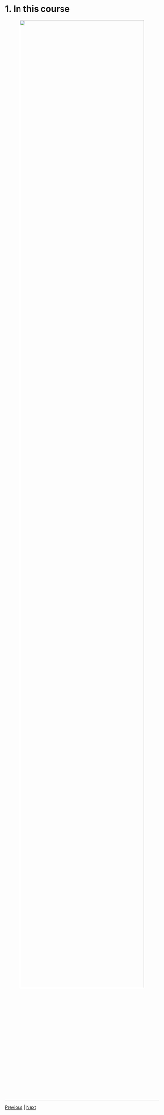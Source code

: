 # 1. In this course

<p align="center" >
    <img src="https://rfpga.s3.us-west-1.amazonaws.com/Develop-Discord-Bots-in-Nodejs_Complete-Course-in-2023/images/1_In-this-course.png" width="90%" > 
</p> 



---

[Previous]() | [Next](./2_Instructor-introduction.md)